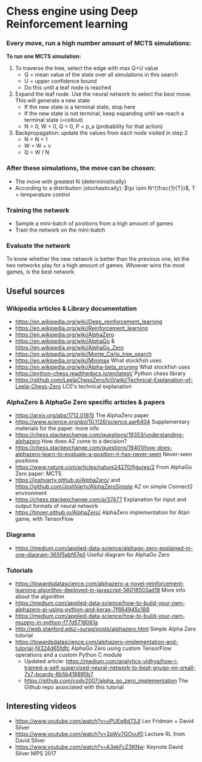 # Chess engine using Deep Reinforcement learning

### Every move, run a high number amount of MCTS simulations:

**To run one MCTS simulation:**

1. To traverse the tree, select the edge with max Q+U value
	* Q = mean value of the state over all simulations in this search
	* U = upper confidence bound
	* Do this until a leaf node is reached
2. Expand the leaf node. Use the neural network to select the best move. This will generate a new state
	* If the new state is a terminal state, stop here
	* If the new state is not terminal, keep expanding until we reach a terminal state (=rollout)
	* N = 0, W = 0, Q = 0, P = p_a (probability for that action)
3. Backpropagation: update the values from each node visited in step 2
	* N = N + 1
	* W = W + v
	* Q = W / N

### After these simulations, the move can be chosen:

* The move with greatest N (deterministically)
* According to a distribution (stochastically): $\pi \sim N^{\frac{1}{T}}$, T = temperature control

### Training the network

* Sample a mini-batch of positions from a high amount of games
* Train the network on the mini-batch

### Evaluate the network

To know whether the new network is better than the previous one, let the two networks play
for a high amount of games. Whoever wins the most games, is the best network.

## Useful sources

### Wikipedia articles & Library documentation

* https://en.wikipedia.org/wiki/Deep_reinforcement_learning
* https://en.wikipedia.org/wiki/Reinforcement_learning
* https://en.wikipedia.org/wiki/AlphaZero
* https://en.wikipedia.org/wiki/AlphaGo & https://en.wikipedia.org/wiki/AlphaGo_Zero
* https://en.wikipedia.org/wiki/Monte_Carlo_tree_search
* https://en.wikipedia.org/wiki/Minimax What stockfish uses
* https://en.wikipedia.org/wiki/Alpha-beta_pruning What stockfish uses
* https://python-chess.readthedocs.io/en/latest/ Python chess library
* https://github.com/LeelaChessZero/lc0/wiki/Technical-Explanation-of-Leela-Chess-Zero  LC0's technical explanation


### AlphaZero & AlphaGo Zero specific articles & papers

* https://arxiv.org/abs/1712.01815 The AlphaZero paper
* https://www.science.org/doi/10.1126/science.aar6404 Supplementary materials for the paper: more info
* https://chess.stackexchange.com/questions/19353/understanding-alphazero How does AZ come to a decision?
* https://chess.stackexchange.com/questions/19401/how-does-alphazero-learn-to-evaluate-a-position-it-has-never-seen Never-seen positions
* https://www.nature.com/articles/nature24270/figures/2 From AlphaGo Zero paper: MCTS 
* https://joshvarty.github.io/AlphaZero/ and https://github.com/JoshVarty/AlphaZeroSimple AZ on simple Connect2 environment
* https://chess.stackexchange.com/a/37477 Explanation for input and output formats of neural network 
* https://tmoer.github.io/AlphaZero/ AlphaZero implementation for Atari game, with TensorFlow

### Diagrams

* https://medium.com/applied-data-science/alphago-zero-explained-in-one-diagram-365f5abf67e0  Useful diagram for AlphaGo Zero


### Tutorials

* https://towardsdatascience.com/alphazero-a-novel-reinforcement-learning-algorithm-deployed-in-javascript-56018503ad18 More info about the algorithm
* https://medium.com/applied-data-science/how-to-build-your-own-alphazero-ai-using-python-and-keras-7f664945c188
* https://medium.com/applied-data-science/how-to-build-your-own-muzero-in-python-f77d5718061a
* http://web.stanford.edu/~surag/posts/alphazero.html Simple Alpha Zero tutorial
* https://towardsdatascience.com/alphazero-implementation-and-tutorial-f4324d65fdfc AlphaGo Zero using custom TensorFlow operations and a custom Python C module 
	* Updated article: https://medium.com/analytics-vidhya/how-i-trained-a-self-supervised-neural-network-to-beat-gnugo-on-small-7x7-boards-6b5b418895b7
	* https://github.com/cody2007/alpha_go_zero_implementation The Github repo associated with this tutorial



## Interesting videos

* https://www.youtube.com/watch?v=uPUEq8d73JI Lex Fridman + David Silver
* https://www.youtube.com/watch?v=2pWv7GOvuf0 Lecture RL from David Silver
* https://www.youtube.com/watch?v=A3ekFcZ3KNw: Keynote David Silver NIPS 2017